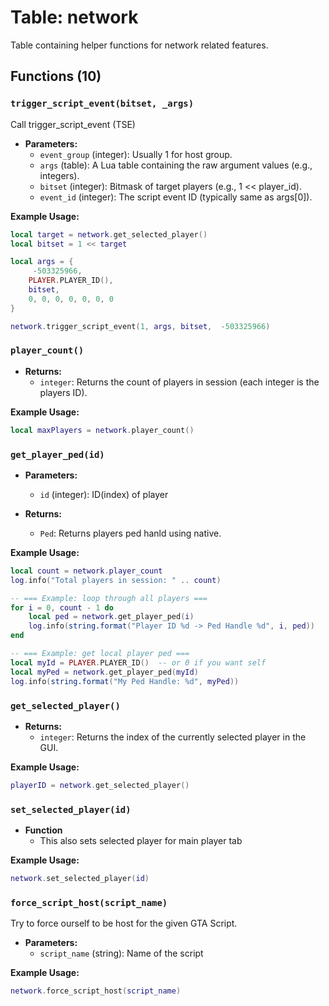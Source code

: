 # Table: network

Table containing helper functions for network related features.

## Functions (10)

### `trigger_script_event(bitset, _args)`

Call trigger_script_event (TSE)

- **Parameters:**
  - `event_group` (integer): Usually 1 for host group.
  - `args` (table): A Lua table containing the raw argument values (e.g., integers).
  - `bitset` (integer): Bitmask of target players (e.g., 1 << player_id).
  - `event_id` (integer): The script event ID (typically same as args[0]).

**Example Usage:**
```lua
local target = network.get_selected_player()
local bitset = 1 << target

local args = {
     -503325966,
    PLAYER.PLAYER_ID(),
    bitset,
    0, 0, 0, 0, 0, 0, 0
}

network.trigger_script_event(1, args, bitset,  -503325966)
```

### `player_count()`

- **Returns:**
  - `integer`: Returns the count of players in session (each integer is the players ID).

**Example Usage:**
```lua
local maxPlayers = network.player_count()
```

### `get_player_ped(id)`

- **Parameters:**
  - `id` (integer): ID(index) of player
    
- **Returns:**
  - `Ped`: Returns players ped hanld using native.

**Example Usage:**
```lua
local count = network.player_count
log.info("Total players in session: " .. count)

-- === Example: loop through all players ===
for i = 0, count - 1 do
    local ped = network.get_player_ped(i)
    log.info(string.format("Player ID %d -> Ped Handle %d", i, ped))
end

-- === Example: get local player ped ===
local myId = PLAYER.PLAYER_ID()  -- or 0 if you want self
local myPed = network.get_player_ped(myId)
log.info(string.format("My Ped Handle: %d", myPed))
```

### `get_selected_player()`

- **Returns:**
  - `integer`: Returns the index of the currently selected player in the GUI.

**Example Usage:**
```lua
playerID = network.get_selected_player()
```

### `set_selected_player(id)`

- **Function**
  - This also sets selected player for main player tab

**Example Usage:**
```lua
network.set_selected_player(id)
```

### `force_script_host(script_name)`

Try to force ourself to be host for the given GTA Script.

- **Parameters:**
  - `script_name` (string): Name of the script

**Example Usage:**
```lua
network.force_script_host(script_name)
```

